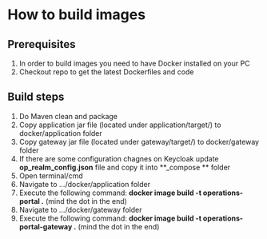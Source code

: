 # How to build images

## Prerequisites

1. In order to build images you need to have Docker installed on your PC
2. Checkout repo to get the latest Dockerfiles and code

## Build steps

1. Do Maven clean and package
2. Copy application jar file (located under application/target/) to docker/application folder
3. Copy gateway jar file (located under gateway/target/) to docker/gateway folder
4. If there are some configuration chagnes on Keycloak update **op_realm_config.json** file and copy it into **_compose
   ** folder
5. Open terminal/cmd
6. Navigate to .../docker/application folder
7. Execute the following command: **docker image build -t operations-portal .** (mind the dot in the end)
8. Navigate to .../docker/gateway folder
9. Execute the following command: **docker image build -t operations-portal-gateway .** (mind the dot in the end)